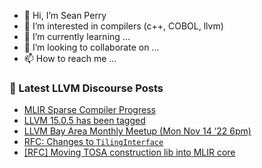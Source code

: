 - 👋 Hi, I’m Sean Perry
- 👀 I’m interested in compilers (c++, COBOL, llvm)
- 🌱 I’m currently learning ...
- 💞️ I’m looking to collaborate on ...
- 📫 How to reach me ...

<!---
s66perry/s66perry is a ✨ special ✨ repository because its `README.md` (this file) appears on your GitHub profile.
You can click the Preview link to take a look at your changes.
--->
### 📕 Latest LLVM Discourse Posts

<!-- DISCOURSE-LLVM:START -->
- [MLIR Sparse Compiler Progress](https://discourse.llvm.org/t/mlir-sparse-compiler-progress/60479#post_11)
- [LLVM 15.0.5 has been tagged](https://discourse.llvm.org/t/llvm-15-0-5-has-been-tagged/66615#post_4)
- [LLVM Bay Area Monthly Meetup &lpar;Mon Nov 14 ‘22 6pm&rpar;](https://discourse.llvm.org/t/llvm-bay-area-monthly-meetup-mon-nov-14-22-6pm/66222#post_3)
- [RFC: Changes to `TilingInterface`](https://discourse.llvm.org/t/rfc-changes-to-tilinginterface/66649#post_3)
- [[RFC] Moving TOSA construction lib into MLIR core](https://discourse.llvm.org/t/rfc-moving-tosa-construction-lib-into-mlir-core/4961#post_15)
<!-- DISCOURSE-LLVM:END -->
